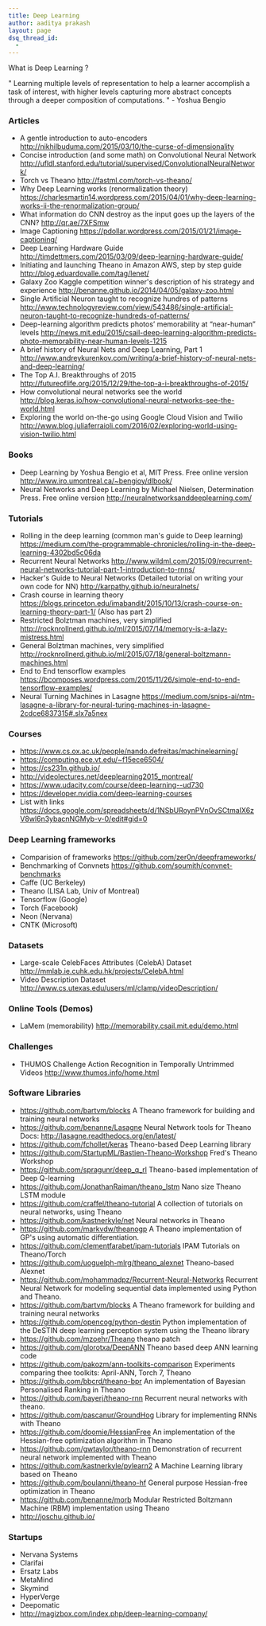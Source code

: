 ```yaml
---
title: Deep Learning
author: aaditya prakash
layout: page
dsq_thread_id:
  - 
---
```

What is Deep Learning ?

  " Learning multiple levels of representation to help a learner accomplish a task of interest, with higher levels capturing more abstract concepts through a deeper composition of computations. " - Yoshua Bengio

### Articles 

  * A gentle introduction to auto-encoders <http://nikhilbuduma.com/2015/03/10/the-curse-of-dimensionality>
  * Concise introduction (and some math) on Convolutional Neural Network <http://ufldl.stanford.edu/tutorial/supervised/ConvolutionalNeuralNetwork/>
  * Torch vs Theano <http://fastml.com/torch-vs-theano/>
  * Why Deep Learning works (renormalization theory) <https://charlesmartin14.wordpress.com/2015/04/01/why-deep-learning-works-ii-the-renormalization-group/>
  * What information do CNN destroy as the input goes up the layers of the CNN? <http://qr.ae/7XFSmw>
  * Image Captioning <https://pdollar.wordpress.com/2015/01/21/image-captioning/>
  * Deep Learning Hardware Guide <http://timdettmers.com/2015/03/09/deep-learning-hardware-guide/>
  * Initiating and launching Theano in Amazon AWS, step by step guide <http://blog.eduardovalle.com/tag/lenet/>
  * Galaxy Zoo Kaggle competition winner's description of his strategy and experience <http://benanne.github.io/2014/04/05/galaxy-zoo.html>
  * Single Artificial Neuron taught to recognize hundres of patterns <http://www.technologyreview.com/view/543486/single-artificial-neuron-taught-to-recognize-hundreds-of-patterns/>
  * Deep-learning algorithm predicts photos’ memorability at “near-human” levels <http://news.mit.edu/2015/csail-deep-learning-algorithm-predicts-photo-memorability-near-human-levels-1215>
  * A brief history of Neural Nets and Deep Learning, Part 1 <http://www.andreykurenkov.com/writing/a-brief-history-of-neural-nets-and-deep-learning/>
  * The Top A.I. Breakthroughs of 2015 <http://futureoflife.org/2015/12/29/the-top-a-i-breakthroughs-of-2015/>
  * How convolutional neural networks see the world <http://blog.keras.io/how-convolutional-neural-networks-see-the-world.html>
  * Exploring the world on-the-go using Google Cloud Vision and Twilio <http://www.blog.juliaferraioli.com/2016/02/exploring-world-using-vision-twilio.html>

### Books 
  * Deep Learning by Yoshua Bengio et al, MIT Press. Free online version <http://www.iro.umontreal.ca/~bengioy/dlbook/>
  * Neural Networks and Deep Learning by Michael Nielsen, Determination Press. Free online version <http://neuralnetworksanddeeplearning.com/>

### Tutorials 
  * Rolling in the deep learning (common man's guide to Deep learning) <https://medium.com/the-programmable-chronicles/rolling-in-the-deep-learning-4302bd5c06da>
  * Recurrent Neural Networks <http://www.wildml.com/2015/09/recurrent-neural-networks-tutorial-part-1-introduction-to-rnns/>
  * Hacker's Guide to Neural Networks  (Detailed tutorial on writing your own code for NN) <http://karpathy.github.io/neuralnets/>
  * Crash course in learning theory <https://blogs.princeton.edu/imabandit/2015/10/13/crash-course-on-learning-theory-part-1/> (Also has part 2)
  * Restricted Bolztman machines, very simplified <http://rocknrollnerd.github.io/ml/2015/07/14/memory-is-a-lazy-mistress.html> 
  * General Bolztman machines, very simplified <http://rocknrollnerd.github.io/ml/2015/07/18/general-boltzmann-machines.html>
  * End to End tensorflow examples <https://bcomposes.wordpress.com/2015/11/26/simple-end-to-end-tensorflow-examples/>
  * Neural Turning Machines in Lasagne <https://medium.com/snips-ai/ntm-lasagne-a-library-for-neural-turing-machines-in-lasagne-2cdce6837315#.slx7a5nex>

### Courses 
  * <https://www.cs.ox.ac.uk/people/nando.defreitas/machinelearning/>
  * <https://computing.ece.vt.edu/~f15ece6504/>
  * <https://cs231n.github.io/>
  * <http://videolectures.net/deeplearning2015_montreal/>
  * <https://www.udacity.com/course/deep-learning--ud730>
  * <https://developer.nvidia.com/deep-learning-courses>
  * List with links <https://docs.google.com/spreadsheets/d/1NSbURoynPVnOvSCtmaIX6zV8wl6n3ybacnNGMyb-v-0/edit#gid=0>

### Deep Learning frameworks
  * Comparision of frameworks <https://github.com/zer0n/deepframeworks/>
  * Benchmarking of Convnets <https://github.com/soumith/convnet-benchmarks>
  * Caffe (UC Berkeley)
  * Theano (LISA Lab, Univ of Montreal)
  * Tensorflow (Google)
  * Torch (Facebook)
  * Neon (Nervana)
  * CNTK (Microsoft)


### Datasets 
  * Large-scale CelebFaces Attributes (CelebA) Dataset <http://mmlab.ie.cuhk.edu.hk/projects/CelebA.html>
  * Video Description Dataset <http://www.cs.utexas.edu/users/ml/clamp/videoDescription/>

### Online Tools (Demos)
  * LaMem (memorability) <http://memorability.csail.mit.edu/demo.html>

### Challenges 
  * THUMOS Challenge Action Recognition in Temporally Untrimmed Videos <http://www.thumos.info/home.html>

### Software Libraries 
  * <https://github.com/bartvm/blocks> A Theano framework for building and training neural networks 
  * <https://github.com/benanne/Lasagne> Neural Network tools for Theano  Docs: <http://lasagne.readthedocs.org/en/latest/>
  * <https://github.com/fchollet/keras> Theano-based Deep Learning library
  * <https://github.com/StartupML/Bastien-Theano-Workshop> Fred's Theano Workshop
  * <https://github.com/spragunr/deep_q_rl> Theano-based implementation of Deep Q-learning
  * <https://github.com/JonathanRaiman/theano_lstm> Nano size Theano LSTM module
  * <https://github.com/craffel/theano-tutorial> A collection of tutorials on neural networks, using Theano
  * <https://github.com/kastnerkyle/net> Neural networks in Theano
  * <https://github.com/markvdw/theanogp> A Theano implementation of GP's using automatic differentiation.
  * <https://github.com/clementfarabet/ipam-tutorials> IPAM Tutorials on Theano/Torch
  * <https://github.com/uoguelph-mlrg/theano_alexnet> Theano-based Alexnet
  * <https://github.com/mohammadpz/Recurrent-Neural-Networks> Recurrent Neural Network for modeling sequential data implemented using Python and Theano.
  * <https://github.com/bartvm/blocks> A Theano framework for building and training neural networks
  * <https://github.com/opencog/python-destin> Python implementation of the DeSTIN deep learning perception system using the Theano library
  * <https://github.com/mzoehr/Theano> theano patch
  * <https://github.com/glorotxa/DeepANN> Theano based deep ANN learning code
  * <https://github.com/pakozm/ann-toolkits-comparison> Experiments comparing thee toolkits: April-ANN, Torch 7, Theano
  * <https://github.com/bbcrd/theano-bpr> An implementation of Bayesian Personalised Ranking in Theano
  * <https://github.com/bayerj/theano-rnn> Recurrent neural networks with theano.
  * <https://github.com/pascanur/GroundHog> Library for implementing RNNs with Theano
  * <https://github.com/doomie/HessianFree> An implementation of the Hessian-free optimization algorithm in Theano
  * <https://github.com/gwtaylor/theano-rnn> Demonstration of recurrent neural network implemented with Theano
  * <https://github.com/kastnerkyle/pylearn2> A Machine Learning library based on Theano
  * <https://github.com/boulanni/theano-hf> General purpose Hessian-free optimization in Theano
  * <https://github.com/benanne/morb> Modular Restricted Boltzmann Machine (RBM) implementation using Theano
  * <http://joschu.github.io/>

### Startups 
  * Nervana Systems
  * Clarifai
  * Ersatz Labs
  * MetaMind
  * Skymind
  * HyperVerge
  * Deepomatic
  * <http://magizbox.com/index.php/deep-learning-company/>
